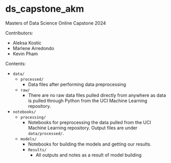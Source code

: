 # ds_capstone_akm
Masters of Data Science Online Capstone 2024

Contributors: 
- Aleksa Kostic
- Marlene Arredondo
- Kevin Pham

Contents:
- `data/`
    - `processed/`
        - Data files after performing data preprocessing
    - `raw/`
        - There are no raw data files pulled directly from anywhere as data is pulled through Python from the UCI Machine Learning repository. 
- `notebooks/`
    - `processing/`
        - Notebooks for preprocessing the data pulled from the UCI Machine Learning repository. Output files are under `data/processed/`.
    - `models/`
        - Notebooks for building the models and getting our results.
        - `Results/`
            - All outputs and notes as a result of model building
